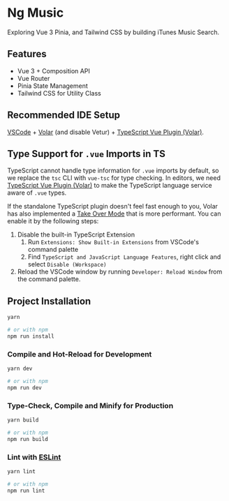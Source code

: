 # Ng Music

Exploring Vue 3 Pinia, and Tailwind CSS by building iTunes Music Search.

## Features
- Vue 3 + Composition API
- Vue Router
- Pinia State Management
- Tailwind CSS for Utility Class

## Recommended IDE Setup

[VSCode](https://code.visualstudio.com/) + [Volar](https://marketplace.visualstudio.com/items?itemName=Vue.volar) (and disable Vetur) + [TypeScript Vue Plugin (Volar)](https://marketplace.visualstudio.com/items?itemName=Vue.vscode-typescript-vue-plugin).

## Type Support for `.vue` Imports in TS

TypeScript cannot handle type information for `.vue` imports by default, so we replace the `tsc` CLI with `vue-tsc` for type checking. In editors, we need [TypeScript Vue Plugin (Volar)](https://marketplace.visualstudio.com/items?itemName=Vue.vscode-typescript-vue-plugin) to make the TypeScript language service aware of `.vue` types.

If the standalone TypeScript plugin doesn't feel fast enough to you, Volar has also implemented a [Take Over Mode](https://github.com/johnsoncodehk/volar/discussions/471#discussioncomment-1361669) that is more performant. You can enable it by the following steps:

1. Disable the built-in TypeScript Extension
    1) Run `Extensions: Show Built-in Extensions` from VSCode's command palette
    2) Find `TypeScript and JavaScript Language Features`, right click and select `Disable (Workspace)`
2. Reload the VSCode window by running `Developer: Reload Window` from the command palette.


## Project Installation

```sh
yarn

# or with npm
npm run install
```

### Compile and Hot-Reload for Development

```sh
yarn dev

# or with npm
npm run dev
```

### Type-Check, Compile and Minify for Production

```sh
yarn build

# or with npm
npm run build
```

### Lint with [ESLint](https://eslint.org/)

```sh
yarn lint

# or with npm
npm run lint
```
